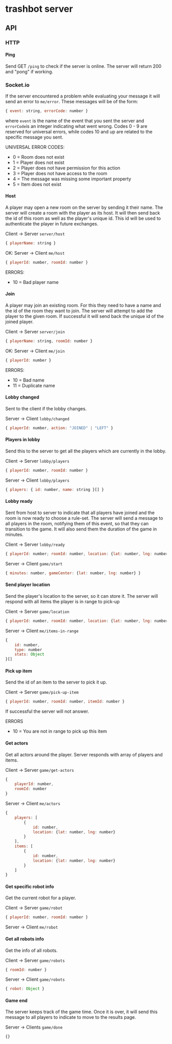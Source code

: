 # trashbot server

## API

### HTTP

#### Ping

Send GET `/ping` to check if the server is online. The server will return
200 and "pong" if working.

### Socket.io

If the server encountered a problem while evaluating your message it will 
send an error to `me/error`. These messages will be of the form:
```js
{ event: string, errorCode: number }
```

where `event` is the name of the event that you sent the server and 
`errorCode`is an integer indicating what went wrong. Codes 0 - 9 are 
reserved for universal errors, while codes 10 and up are related to the 
specific message you sent.

UNIVERSAL ERROR CODES:
- 0 = Room does not exist
- 1 = Player does not exist
- 2 = Player does not have permission for this action
- 3 = Player does not have access to the room
- 4 = The message was missing some important property
- 5 = Item does not exist

#### Host

A player may open a new room on the server by sending it their name. The server
will create a room with the player as its host. It will then send back the id
of this room as well as the player's unique id. This id will be used to
authenticate the player in future exchanges.

Client -> Server `server/host`

```js
{ playerName: string }
```

OK: Server -> Client `me/host`

```js 
{ playerId: number, roomId: number }
```

ERRORS:

- 10 = Bad player name

#### Join

A player may join an existing room. For this they need to have a name and
the id of the room they want to join. The server will attempt to add the
player to the given room. If successful it will send back the unique id of the
joined player.

Client -> Server `server/join`

```js
{ playerName: string, roomId: number }
```

OK: Server -> Client `me/join`

```js
{ playerId: number }
```

ERRORS:

- 10 = Bad name
- 11 = Duplicate name

#### Lobby changed

Sent to the client if the lobby changes.

Server -> Client `lobby/changed`

```js
{ playerId: number, action: "JOINED" | "LEFT" }
```

#### Players in lobby

Send this to the server to get all the players which are currently in the lobby.

Client -> Server `lobby/players`

```js
{ playerId: number, roomId: number }
```

Server -> Client `lobby/players`

```js
{ players: { id: number, name: string }[] }
```

#### Lobby ready

Sent from host to server to indicate that all players have joined and the 
room is now ready to choose a rule-set. The server will send a message to 
all players in the room, notifying them of this event, so that they can 
transition to the game. It will also send them the duration of the game in 
minutes.

Client -> Server `lobby/ready`

```js
{ playerId: number; roomId: number, location: {lat: number, lng: number} }
```

Server -> Client `game/start`

```js
{ minutes: number, gameCenter: {lat: number, lng: number} }
```

#### Send player location

Send the player's location to the server, so it can store it. The server 
will respond with all items the player is in range to pick-up

Client -> Server `game/location`

```js
{ playerId: number, roomId: number, location: {lat: number, lng: number}}
```

Server -> Client `me/items-in-range`

```js
{
    id: number,
    type: number
    stats: Object
}[]
```

#### Pick up item

Send the id of an item to the server to pick it up.

Client -> Server `game/pick-up-item`

```js
{ playerId: number, roomId: number, itemId: number }
```

If successful the server will not answer.

ERRORS

- 10 = You are not in range to pick up this item

#### Get actors

Get all actors around the player. Server responds with array of players and items.

Client -> Server `game/get-actors`

```js
{
    playerId: number, 
    roomId: number
}
```

Server -> Client `me/actors`

```js
{
    players: [
        {
            id: number,
            location: {lat: number, lng: number}
        }
    ],
    items: [
        {
            id: number,
            location: {lat: number, lng: number}
        }
    ]
}
```

#### Get specific robot info

Get the current robot for a player.

Client -> Server `game/robot`

```js
{ playerId: number, roomId: number }
```

Server -> Client `me/robot`

#### Get all robots info

Get the info of all robots.

Client -> Server `game/robots`

```js
{ roomId: number }
```

Server -> Client `game/robots`

```js
{ robot: Object }
```

#### Game end

The server keeps track of the game time. Once it is over, it will send this 
message to all players to indicate to move to the results page.

Server -> Clients `game/done`

```js
{}
```
